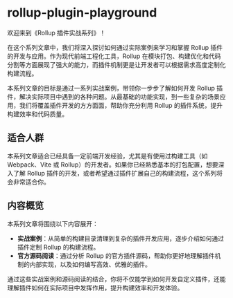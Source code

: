 # rollup-plugin-playground

欢迎来到《Rollup 插件实战系列》！

在这个系列文章中，我们将深入探讨如何通过实际案例来学习和掌握 Rollup 插件的开发与应用。作为现代前端工程化工具，Rollup 在模块打包、构建优化和代码分割等方面展现了强大的能力，而插件机制更是让开发者可以根据需求高度定制化构建流程。

本系列文章的目标是通过一系列实战案例，带领你一步步了解如何开发 Rollup 插件，解决实际项目中遇到的各种问题。从最基础的功能实现，到一些复杂的场景应用，我们将覆盖插件开发的方方面面，帮助你充分利用 Rollup 的插件系统，提升构建效率和代码质量。

## 适合人群

本系列文章适合已经具备一定前端开发经验，尤其是有使用过构建工具（如 Webpack、Vite 或 Rollup）的开发者。如果你已经熟悉基本的打包配置，想要深入了解 Rollup 插件的开发，或者希望通过插件扩展自己的构建流程，这个系列将会非常适合你。

## 内容概览

本系列文章将围绕以下内容展开：

- **实战案例**：从简单的构建目录清理到复杂的插件开发应用，逐步介绍如何通过插件定制 Rollup 的构建流程。
- **官方源码阅读**：通过分析 Rollup 的官方插件源码，帮助你更好地理解插件机制的内部实现，以及如何编写高效、优雅的插件。

通过这些实战案例和源码阅读的结合，你将不仅能学到如何开发自定义插件，还能理解插件如何在实际项目中发挥作用，提升构建效率和开发体验。
